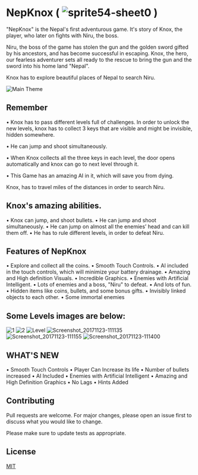 # NepKnox ( ![sprite54-sheet0](https://user-images.githubusercontent.com/43477992/74697799-cbeffb00-51c9-11ea-959f-78c751acdbae.png) )
"NepKnox" is the Nepal's first adventurous game. It's story of Knox, the player, who later on fights with Niru, the boss.



Niru, the boss of the game has stolen the gun and the golden sword gifted by his ancestors, and has become successful in escaping.
Knox, the hero, our fearless adventurer sets all ready to the rescue to bring the gun and the sword into his home land "Nepal".

Knox has to explore beautiful places of Nepal to search Niru.

![Main Theme](https://user-images.githubusercontent.com/43477992/74697768-b8449480-51c9-11ea-98ac-eb7791f1a30a.png)

 ## Remember

• Knox has to pass different levels full of challenges. In order to unlock the new levels,
knox has to collect 3 keys that are visible and might be invisible, hidden somewhere.

• He can jump and shoot simultaneously.

• When Knox collects all the three keys in each level, the door opens automatically and
knox can go to next level through it.

• This Game has an amazing AI in it, which will save you from dying.

Knox, has to travel miles of the distances in order to search Niru.

 ## Knox's amazing abilities.
• Knox can jump, and shoot bullets.
• He can jump and shoot simultaneously.
• He can jump on almost all the enemies’ head and can kill them off.
• He has to rule different levels, in order to defeat Niru.

 ## Features of NepKnox
• Explore and collect all the coins.
• Smooth Touch Controls.
• AI included in the touch controls, which will minimize your battery drainage.
• Amazing and High definition Visuals.
• Incredible Graphics.
• Enemies with Artificial Intelligent.
• Lots of enemies and a boss, "Niru" to defeat.
• And lots of fun.
• Hidden items like coins, bullets, and some bonus gifts.
• Invisibly linked objects to each other.
• Some immortal enemies

 ## Some Levels images are below:

![1](https://user-images.githubusercontent.com/43477992/74697775-c1cdfc80-51c9-11ea-83ca-2b71aa555aaf.png)
![2](https://user-images.githubusercontent.com/43477992/74697776-c2669300-51c9-11ea-8ede-733accf0f10a.png)
![Level](https://user-images.githubusercontent.com/43477992/74697777-c2669300-51c9-11ea-981f-257c7280d00a.png)
![Screenshot_20171123-111135](https://user-images.githubusercontent.com/43477992/74698174-f2fafc80-51ca-11ea-8e0e-d420f4bf1959.png)
![Screenshot_20171123-111155](https://user-images.githubusercontent.com/43477992/74698176-f42c2980-51ca-11ea-8b63-f94c37616e43.png)
![Screenshot_20171123-111400](https://user-images.githubusercontent.com/43477992/74698178-f4c4c000-51ca-11ea-9bf0-cdaeb0bba8fb.png)


 ## WHAT'S NEW
• Smooth Touch Controls
• Player Can Increase its life
• Number of bullets increased
• AI Included
• Enemies with Artificial Intelligent
• Amazing and High Definition Graphics
• No Lags
• Hints Added

 ## Contributing
Pull requests are welcome. For major changes, please open an issue first to discuss what you would like to change.

Please make sure to update tests as appropriate.

## License
[MIT](https://choosealicense.com/licenses/mit/)


